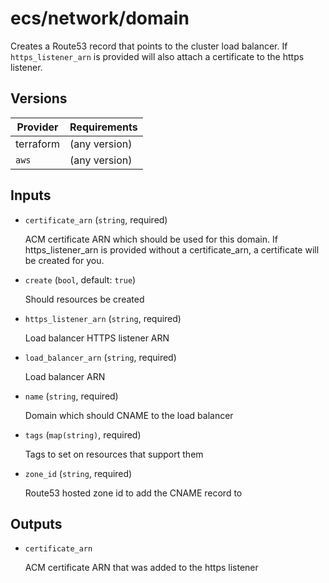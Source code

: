 # ecs/network/domain

Creates a Route53 record that points to the cluster load balancer. If `https_listener_arn` is provided will also attach a certificate to the https listener.

<!-- bin/docs -->

## Versions

| Provider | Requirements |
|-|-|
| terraform | (any version) |
| `aws` | (any version) |

## Inputs

* `certificate_arn` (`string`, required)

    ACM certificate ARN which should be used for this domain. If https_listener_arn is provided without a certificate_arn, a certificate will be created for you.

* `create` (`bool`, default: `true`)

    Should resources be created

* `https_listener_arn` (`string`, required)

    Load balancer HTTPS listener ARN

* `load_balancer_arn` (`string`, required)

    Load balancer ARN

* `name` (`string`, required)

    Domain which should CNAME to the load balancer

* `tags` (`map(string)`, required)

    Tags to set on resources that support them

* `zone_id` (`string`, required)

    Route53 hosted zone id to add the CNAME record to



## Outputs

* `certificate_arn`

    ACM certificate ARN that was added to the https listener
